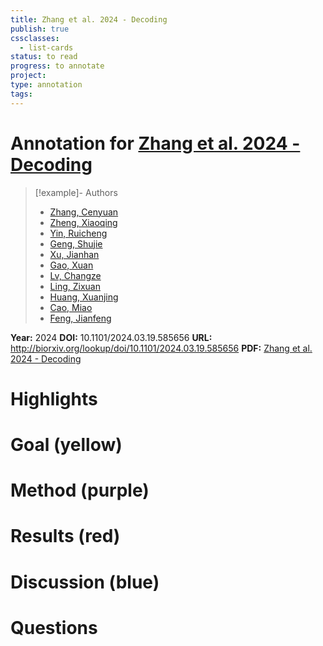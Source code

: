 ```yaml
---
title: Zhang et al. 2024 - Decoding
publish: true
cssclasses:
  - list-cards
status: to read
progress: to annotate
project:
type: annotation
tags:
---
```

# Annotation for [Zhang et al. 2024 - Decoding](Papers/References/Zhang%20et%20al.%202024%20-%20Decoding)

> [!example]- Authors
> - [Zhang, Cenyuan](Zhang%2C%20Cenyuan)
> - [Zheng, Xiaoqing](Zheng%2C%20Xiaoqing)
> - [Yin, Ruicheng](Yin%2C%20Ruicheng)
> - [Geng, Shujie](Geng%2C%20Shujie)
> - [Xu, Jianhan](Xu%2C%20Jianhan)
> - [Gao, Xuan](Gao%2C%20Xuan)
> - [Lv, Changze](Lv%2C%20Changze)
> - [Ling, Zixuan](Ling%2C%20Zixuan)
> - [Huang, Xuanjing](Huang%2C%20Xuanjing)
> - [Cao, Miao](Cao%2C%20Miao)
> - [Feng, Jianfeng](Feng%2C%20Jianfeng)

**Year:** 2024
**DOI:** 10.1101/2024.03.19.585656
**URL:** http://biorxiv.org/lookup/doi/10.1101/2024.03.19.585656
**PDF:** [Zhang et al. 2024 - Decoding](Papers/PDFs/Zhang%20et%20al.%202024%20-%20Decoding%20Continuous%20Character-based%20Language%20from%20Non-invasive%20Brain%20Recordings.pdf)

# Highlights


# Goal (yellow)


# Method (purple)


# Results (red)


# Discussion (blue)


# Questions

